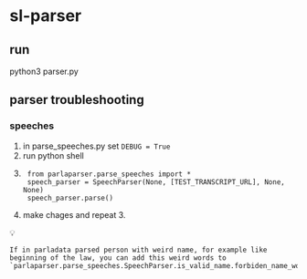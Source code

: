 # sl-parser

## run

python3 parser.py

## parser troubleshooting

### speeches

1. in parse_speeches.py set `DEBUG = True`
2. run python shell
3. ```
    from parlaparser.parse_speeches import *
    speech_parser = SpeechParser(None, [TEST_TRANSCRIPT_URL], None, None)
    speech_parser.parse()
   ```
4. make chages and repeat 3.


:bulb:
```
If in parladata parsed person with weird name, for example like beginning of the law, you can add this weird words to `parlaparser.parse_speeches.SpeechParser.is_valid_name.forbiden_name_words`
```

